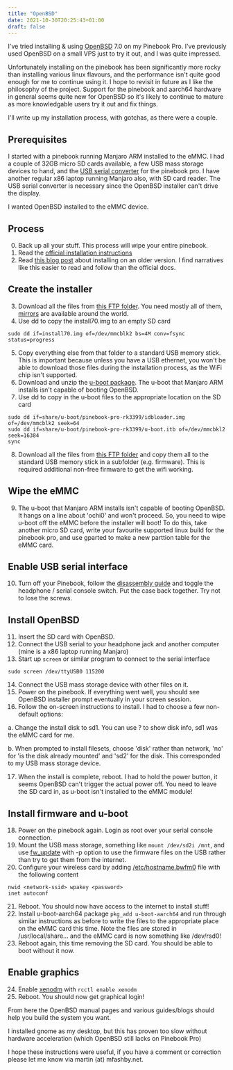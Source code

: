 ```yaml
---
title: "OpenBSD"
date: 2021-10-30T20:25:43+01:00
draft: false
---
```


I've tried installing & using [OpenBSD](https://openbsd.org/) 7.0 on my Pinebook Pro. I've previously used OpenBSD on a small VPS just to try it out, and I was quite impressed.

Unfortunately installing on the pinebook has been significantly more rocky than installing various linux flavours, and the performance isn't quite good enough for me to continue using it. I hope to revisit in future as I like the philosophy of the project. Support for the pinebook and aarch64 hardware in general seems quite new for OpenBSD so it's likely to continue to mature as more knowledgable users try it out and fix things.

I'll write up my installation process, with gotchas, as there were a couple.

## Prerequisites
I started with a pinebook running Manjaro ARM installed to the eMMC. I had a couple of 32GB micro SD cards available, a few USB mass storage devices to hand, and the [USB serial converter](https://pine64.com/product/pinebook-pinephone-pinetab-serial-console/) for the pinebook pro. I have another regular x86 laptop running Manjaro also, with SD card reader. The USB serial converter is necessary since the OpenBSD installer can't drive the display.

I wanted OpenBSD installed to the eMMC device.

## Process
0. Back up all your stuff. This process will wipe your entire pinebook.
1. Read the [official installation instructions](https://ftp.openbsd.org/pub/OpenBSD/snapshots/arm64/INSTALL.arm64)
2. Read [this blog post](https://xosc.org/pinebookpro.html) about installing on an older version. I find narratives like this easier to read and follow than the official docs.

## Create the installer
3. Download all the files from [this FTP folder](https://ftp.openbsd.org/pub/OpenBSD/snapshots/arm64/). You need mostly all of them, [mirrors](https://www.openbsd.org/ftp.html) are available around the world.
4. Use dd to copy the install70.img to an empty SD card
```
sudo dd if=install70.img of=/dev/mmcblk2 bs=4M conv=fsync status=progress
```
5. Copy everything else from that folder to a standard USB memory stick. This is important because unless you have a USB ethernet, you won't be able to download those files during the installation process, as the WiFi chip isn't supported.
6. Download and unzip the [u-boot package](https://ftp.openbsd.org/pub/OpenBSD/snapshots/packages/aarch64/u-boot-aarch64-2021.10p0.tgz). The u-boot that Manjaro ARM installs isn't capable of booting OpenBSD.
7. Use dd to copy in the u-boot files to the appropriate location on the SD card
```
sudo dd if=share/u-boot/pinebook-pro-rk3399/idbloader.img of=/dev/mmcblk2 seek=64
sudo dd if=share/u-boot/pinebook-pro-rk3399/u-boot.itb of=/dev/mmcbkl2 seek=16384
sync
```
8. Download all the files from [this FTP folder](http://firmware.openbsd.org/firmware/7.0/) and copy them all to the standard USB memory stick in a subfolder (e.g. firmware). This is required additional non-free firmware to get the wifi working.

## Wipe the eMMC
9. The u-boot that Manjaro ARM installs isn't capable of booting OpenBSD. It hangs on a line about 'ochi0' and won't proceed. So, you need to wipe u-boot off the eMMC before the installer will boot! To do this, take another micro SD card, write your favourite supported linux build for the pinebook pro, and use gparted to make a new parttion table for the eMMC card.

## Enable USB serial interface
10. Turn off your Pinebook, follow the [disassembly guide](https://wiki.pine64.org/wiki/Pinebook_Pro#Mainboard_Switches_and_Buttons) and toggle the headphone / serial console switch. Put the case back together. Try not to lose the screws.

## Install OpenBSD
11. Insert the SD card with OpenBSD. 
12. Connect the USB serial to your headphone jack and another computer (mine is a x86 laptop running Manjaro)
13. Start up `screen` or similar program to connect to the serial interface
```
sudo screen /dev/ttyUSB0 115200
```
14. Connect the USB mass storage device with other files on it.
15. Power on the pinebook. If everything went well, you should see OpenBSD installer prompt eventually in your screen session.
16. Follow the on-screen instructions to install. I had to choose a few non-default options:

a. Change the install disk to sd1. You can use ? to show disk info, sd1 was the eMMC card for me.

b. When prompted to install filesets, choose 'disk' rather than network, 'no' for 'is the disk already mounted' and 'sd2' for the disk. This corresponded to my USB mass storage device.

17. When the install is complete, reboot. I had to hold the power button, it seems OpenBSD can't trigger the actual power off. You need to leave the SD card in, as u-boot isn't installed to the eMMC module!

## Install firmware and u-boot
18. Power on the pinebook again. Login as root over your serial console connection.
19. Mount the USB mass storage, something like `mount /dev/sd2i /mnt`, and use [fw_update](https://man.openbsd.org/fw_update) with -p option to use the firmware files on the USB rather than try to get them from the internet.
20. Configure your wireless card by adding [/etc/hostname.bwfm0](https://man.openbsd.org/hostname.if.5) file with the following content
```
nwid <network-ssid> wpakey <password>
inet autoconf
```
21. Reboot. You should now have access to the internet to install stuff!
22. Install u-boot-aarch64 package `pkg_add u-boot-aarch64` and run through similar instructions as before to write the files to the appropriate place on the eMMC card this time. Note the files are stored in /usr/local/share... and the eMMC card is now something like /dev/rsd0!
23. Reboot again, this time removing the SD card. You should be able to boot without it now.

## Enable graphics
24. Enable [xenodm](https://man.openbsd.org/xenodm.1) with `rcctl enable xenodm`
25. Reboot. You should now get graphical login!

From here the OpenBSD manual pages and various guides/blogs should help you build the system you want. 

I installed gnome as my desktop, but this has proven too slow without hardware acceleration (which OpenBSD still lacks on Pinebook Pro)

I hope these instructions were useful, if you have a comment or correction please let me know via martin (at) mfashby.net.
